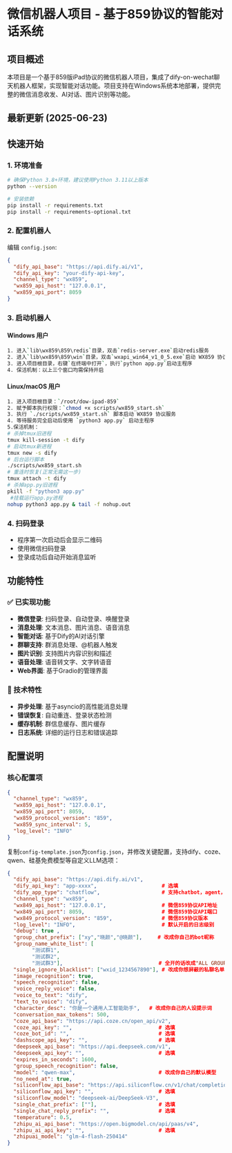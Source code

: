 # 微信机器人项目 - 基于859协议的智能对话系统

## 项目概述

本项目是一个基于859版iPad协议的微信机器人项目，集成了dify-on-wechat聊天机器人框架，实现智能对话功能。项目支持在Windows系统本地部署，提供完整的微信消息收发、AI对话、图片识别等功能。

## 最新更新 (2025-06-23)

## 快速开始

### 1. 环境准备
```bash
# 确保Python 3.8+环境，建议使用Python 3.11以上版本
python --version

# 安装依赖
pip install -r requirements.txt
pip install -r requirements-optional.txt
```

### 2. 配置机器人
编辑 `config.json`:
```json
{
  "dify_api_base": "https://api.dify.ai/v1",
  "dify_api_key": "your-dify-api-key",
  "channel_type": "wx859",
  "wx859_api_host": "127.0.0.1",
  "wx859_api_port": 8059
}
```

### 3. 启动机器人

#### Windows 用户
```bash
1. 进入`lib\wx859\859\redis`目录，双击`redis-server.exe`启动redis服务
2. 进入`lib\wx859\859\win`目录，双击`wxapi_win64_v1_0_5.exe`启动 WX859 协议服务
3. 进入项目根目录，右键`在终端中打开`，执行`python app.py`启动主程序
4. 保活机制：以上三个窗口均需保持开启
```
#### Linux/macOS 用户
```bash
1. 进入项目根目录：`/root/dow-ipad-859`
2. 赋予脚本执行权限：`chmod +x scripts/wx859_start.sh`
3. 执行 `./scripts/wx859_start.sh` 脚本启动 WX859 协议服务
4. 等待服务完全启动后使用 `python3 app.py` 启动主程序
5.保活机制：
# 杀掉tmux旧进程
tmux kill-session -t dify           
# 启动tmux新进程
tmux new -s dify                      
# 后台运行脚本
./scripts/wx859_start.sh
# 重连时恢复(正常无需这一步)           
tmux attach -t dify
# 杀掉app.py旧进程                  
pkill -f "python3 app.py"
 #挂载运行app.py进程     
nohup python3 app.py & tail -f nohup.out 
```
### 4. 扫码登录
- 程序第一次启动后会显示二维码
- 使用微信扫码登录
- 登录成功后自动开始消息监听

## 功能特性

### ✅ 已实现功能
- **微信登录**: 扫码登录、自动登录、唤醒登录
- **消息处理**: 文本消息、图片消息、语音消息
- **智能对话**: 基于Dify的AI对话引擎
- **群聊支持**: 群消息处理、@机器人触发
- **图片识别**: 支持图片内容识别和描述
- **语音处理**: 语音转文字、文字转语音
- **Web界面**: 基于Gradio的管理界面

### 🔧 技术特性
- **异步处理**: 基于asyncio的高性能消息处理
- **错误恢复**: 自动重连、登录状态检测
- **缓存机制**: 群信息缓存、图片缓存
- **日志系统**: 详细的运行日志和错误追踪

## 配置说明

### 核心配置项
```json
{
  "channel_type": "wx859",
  "wx859_api_host": "127.0.0.1",
  "wx859_api_port": 8059,
  "wx859_protocol_version": "859",
  "wx859_sync_interval": 5,
  "log_level": "INFO"
}
```
复制`config-template.json`为`config.json`，并修改关键配置，支持dify、coze、qwen、硅基免费模型等自定义LLM选项：

```json
{
  "dify_api_base": "https://api.dify.ai/v1",
  "dify_api_key": "app-xxxx",                     # 选填
  "dify_app_type": "chatflow",                    # 支持chatbot，agent，workflow，chatflow
  "channel_type": "wx859",
  "wx849_api_host": "127.0.0.1",                  # 微信859协议API地址
  "wx849_api_port": 8059,                         # 微信859协议API端口
  "wx849_protocol_version": "859",                # 微信859协议版本
  "log_level": "INFO",                            # 默认开启的日志级别
  "debug": true ,
  "group_chat_prefix": ["xy","晓颜","@晓颜"],     # 改成你自己的bot昵称
  "group_name_white_list": [
        "测试群1",
        "测试群2",
        "测试群3"],                               # 全开的话改成"ALL GROUP"
  "single_ignore_blacklist": ["wxid_1234567890"], # 改成你想屏蔽的私聊名单
  "image_recognition": true,
  "speech_recognition": false,
  "voice_reply_voice": false,
  "voice_to_text": "dify",
  "text_to_voice": "dify",
  "character_desc": "你是一个通用人工智能助手",   # 改成你自己的人设提示词
  "conversation_max_tokens": 500,
  "coze_api_base": "https://api.coze.cn/open_api/v2",
  "coze_api_key": "",                            # 选填
  "coze_bot_id": "",                             # 选填
  "dashscope_api_key": "",                       # 选填
  "deepseek_api_base": "https://api.deepseek.com/v1",
  "deepseek_api_key": "",                        # 选填
  "expires_in_seconds": 1600,
  "group_speech_recognition": false,
  "model": "qwen-max",                           # 改成你自己的默认模型
  "no_need_at": true,
  "siliconflow_api_base": "https://api.siliconflow.cn/v1/chat/completions",
  "siliconflow_api_key": "",                     # 选填
  "siliconflow_model": "deepseek-ai/DeepSeek-V3",
  "single_chat_prefix": [""],                    # 选填
  "single_chat_reply_prefix": "",                # 选填
  "temperature": 0.5,
  "zhipu_ai_api_base": "https://open.bigmodel.cn/api/paas/v4",
  "zhipu_ai_api_key": "",                        # 选填
  "zhipuai_model": "glm-4-flash-250414"  
}
```

